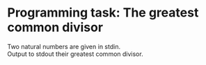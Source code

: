# Programming task: The greatest common divisor  

  Two natural numbers are given in stdin.  
  Output to stdout their greatest common divisor.
